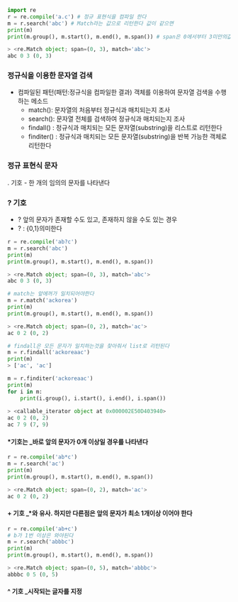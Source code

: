 ```python
import re
r = re.compile('a.c') # 정규 표현식을 컴파일 한다
m = r.search('abc') # Match라는 값으로 리턴한다 값이 같으면
print(m)
print(m.group(), m.start(), m.end(), m.span()) # span은 0에서부터 3미만의값을 가져온다

> <re.Match object; span=(0, 3), match='abc'>
abc 0 3 (0, 3)
```

### 정규식을 이용한 문자열 검색

- 컴파일된 패턴(패턴:정규식을 컴파일한 결과) 객체를 이용하여 문자열 검색을 수행하는 메소드
  - match(): 문자열의 처음부터 정규식과 매치되는지 조사
  - search(): 문자열 전체를 검색하여 정규식과 매치되는지 조사
  - findall() : 정규식과 매치되는 모든 문자열(substring)을 리스트로 리턴한다
  - finditer() : 정규식과 매치되는 모든 문자열(substring)을 반복 가능한 객체로 리턴한다



### 정규 표현식 문자

. 기호 - 한 개의 임의의 문자를 나타낸다



### ? 기호

- ? 앞의 문자가 존재할 수도 있고, 존재하지 않을 수도 있는 경우
- ? : {0,1}의미한다

```python
r = re.compile('ab?c')
m = r.search('abc')
print(m)
print(m.group(), m.start(), m.end(), m.span())

> <re.Match object; span=(0, 3), match='abc'>
abc 0 3 (0, 3)
```

```python
# match는 앞에꺼가 일치되어야한다
m = r.match('ackorea') 
print(m)
print(m.group(), m.start(), m.end(), m.span())

> <re.Match object; span=(0, 2), match='ac'>
ac 0 2 (0, 2)
```

```python
# findall은 모든 문자가 일치하는것을 찾아줘서 list로 리턴된다
m = r.findall('ackoreaac') 
print(m)
> ['ac', 'ac']
```

```python
m = r.finditer('ackoreaac') 
print(m)
for i in m:
    print(i.group(), i.start(), i.end(), i.span())
    
> <callable_iterator object at 0x000002E50D403940>
ac 0 2 (0, 2)
ac 7 9 (7, 9)
```



#### *기호는 _바로 앞의 문자가 0개 이상일 경우를 나타낸다

```python
r = re.compile('ab*c')
m = r.search('ac')
print(m)
print(m.group(), m.start(), m.end(), m.span())

> <re.Match object; span=(0, 2), match='ac'>
ac 0 2 (0, 2)
```



#### + 기호 _*와 유사. 하지만 다른점은 앞의 문자가 최소 1개이상 이어야 한다

```python
r = re.compile('ab+c')
# b가 1번 이상은 와야된다
m = r.search('abbbc')
print(m)
print(m.group(), m.start(), m.end(), m.span())

> <re.Match object; span=(0, 5), match='abbbc'>
abbbc 0 5 (0, 5)
```



#### ^ 기호 _시작되는 글자를 지정

```python
```

